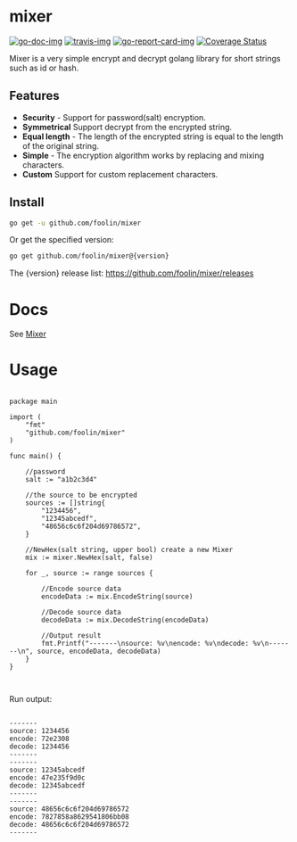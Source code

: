 # mixer

[![go-doc-img]][go-doc] [![travis-img]][travis] [![go-report-card-img]][go-report-card] [![Coverage Status][cov-img]][cov]


Mixer is a very simple encrypt and decrypt golang library for short strings such as id or hash.


## Features

* **Security** - Support for password(salt) encryption.
* **Symmetrical** Support decrypt from the encrypted string.
* **Equal length** - The length of the encrypted string is equal to the length of the original string.
* **Simple** - The encryption algorithm works by replacing and mixing characters.
* **Custom** Support for custom replacement characters.


## Install

```bash
go get -u github.com/foolin/mixer
```

Or get the specified version:
```bash
go get github.com/foolin/mixer@{version}
```
The {version} release list: <https://github.com/foolin/mixer/releases>

# Docs

See [Mixer](https://pkg.go.dev/github.com/foolin/mixer)

# Usage


```golang

package main

import (
	"fmt"
	"github.com/foolin/mixer"
)

func main() {

	//password
	salt := "a1b2c3d4"

	//the source to be encrypted
	sources := []string{
		"1234456",
		"12345abcedf",
		"48656c6c6f204d69786572",
	}

	//NewHex(salt string, upper bool) create a new Mixer
	mix := mixer.NewHex(salt, false)

	for _, source := range sources {

		//Encode source data
		encodeData := mix.EncodeString(source)

		//Decode source data
		decodeData := mix.DecodeString(encodeData)

		//Output result
		fmt.Printf("-------\nsource: %v\nencode: %v\ndecode: %v\n-------\n", source, encodeData, decodeData)
	}
}



```

Run output:
```

-------
source: 1234456
encode: 72e2308
decode: 1234456
-------
-------
source: 12345abcedf
encode: 47e235f9d0c
decode: 12345abcedf
-------
-------
source: 48656c6c6f204d69786572
encode: 7827858a8629541806bb08
decode: 48656c6c6f204d69786572
-------


```

[go-doc]: https://pkg.go.dev/github.com/foolin/mixer
[go-doc-img]: https://godoc.org/github.com/foolin/mixer?status.svg
[travis]: https://travis-ci.org/foolin/mixer
[travis-img]: https://travis-ci.org/foolin/mixer.svg?branch=master
[go-report-card]: https://goreportcard.com/report/github.com/foolin/mixer
[go-report-card-img]: https://goreportcard.com/badge/github.com/foolin/mixer
[cov-img]: https://codecov.io/gh/foolin/mixer/branch/master/graph/badge.svg
[cov]: https://codecov.io/gh/foolin/mixer